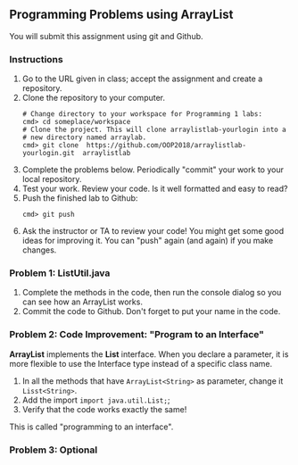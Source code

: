 ## Programming Problems using ArrayList

You will submit this assignment using git and Github.

### Instructions

1. Go to the URL given in class; accept the assignment and create a repository.
2. Clone the repository to your computer.
   ```
   # Change directory to your workspace for Programming 1 labs:
   cmd> cd someplace/workspace
   # Clone the project. This will clone arraylistlab-yourlogin into a
   # new directory named arraylab.
   cmd> git clone  https://github.com/OOP2018/arraylistlab-yourlogin.git  arraylistlab
   ```
3. Complete the problems below.  Periodically "commit" your work to your local repository.
4. Test your work.  Review your code.  Is it well formatted and easy to read?
5. Push the finished lab to Github:
   ```
   cmd> git push
   ```
6. Ask the instructor or TA to review your code!  You might get some good ideas for improving it.  You can "push" again (and again) if you make changes.

### Problem 1: ListUtil.java

1. Complete the methods in the code, then run the console dialog so you can see how an ArrayList works.
2. Commit the code to Github. Don't forget to put your name in the code.

### Problem 2: Code Improvement: "Program to an Interface"

**ArrayList** implements the **List** interface.  When you declare a parameter, it is more flexible to use the Interface type instead of a specific class name.

1. In all the methods that have `ArrayList<String>` as parameter, change it `Lisst<String>`.
2. Add the import `import java.util.List;`;
3. Verify that the code works exactly the same!

This is called "programming to an interface". 


### Problem 3: Optional

